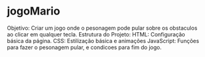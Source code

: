 # jogoMario
 
Objetivo: Criar um jogo onde o pesonagem pode pular sobre os obstaculos ao clicar em qualquer tecla.
Estrutura do Projeto: HTML: Configuração básica da página.
CSS: Estilização básica e animações
JavaScript: Funções para fazer o pesonagem pular, e condicoes para fim do jogo.
